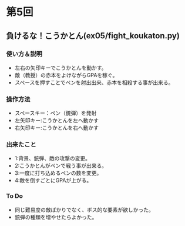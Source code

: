 # 第5回
## 負けるな！こうかとん(ex05/fight_koukaton.py)
### 使い方＆説明
* 左右の矢印キーでこうかとんを動かす。
* 敵（教授）の赤本をよけながらGPAを稼ぐ。
* スペースを押すことでペンを射出出来、赤本を相殺する事が出来る。
### 操作方法
* スペースキー：ペン（銃弾）を発射
* 左矢印キー:こうかとんを左へ動かす
* 右矢印キー:こうかとんを右へ動かす
### 出来たこと
* 1:背景、銃弾、敵の攻撃の変更。
* 2:こうかとんがペンで戦う事が出来る。
* 3:一度に打ち込めるペンの数を変更。
* 4:敵を倒すごとにGPAが上がる。
### To Do
* 同じ難易度の敵ばかりでなく、ボス的な要素が欲しかった。
* 銃弾の種類を増やせたらよかった。